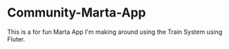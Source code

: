 # Community-Marta-App
This is a for fun Marta App I'm making around using the Train System using Fluter. 
